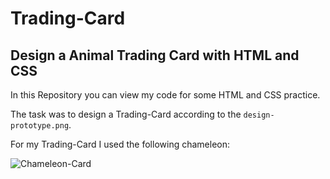 # Trading-Card
## Design a Animal Trading Card with HTML and CSS
In this Repository you can view my code for some HTML and CSS practice.

The task was to design a Trading-Card according to the `design-prototype.png`.  

For my Trading-Card I used the following chameleon:

![Chameleon-Card](https://github.com/fschaube/Trading-Card/blob/master/img/chameleon-card.png)
